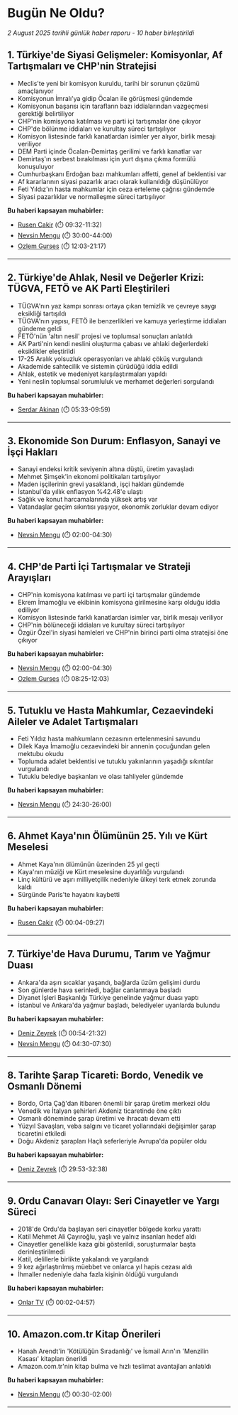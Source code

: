 # Bugün Ne Oldu?

*2 August 2025 tarihli günlük haber raporu - 10 haber birleştirildi*

## 1. Türkiye'de Siyasi Gelişmeler: Komisyonlar, Af Tartışmaları ve CHP'nin Stratejisi

- Meclis'te yeni bir komisyon kuruldu, tarihi bir sorunun çözümü amaçlanıyor
- Komisyonun İmralı'ya gidip Öcalan ile görüşmesi gündemde
- Komisyonun başarısı için tarafların bazı iddialarından vazgeçmesi gerektiği belirtiliyor
- CHP'nin komisyona katılması ve parti içi tartışmalar öne çıkıyor
- CHP'de bölünme iddiaları ve kurultay süreci tartışılıyor
- Komisyon listesinde farklı kanatlardan isimler yer alıyor, birlik mesajı veriliyor
- DEM Parti içinde Öcalan-Demirtaş gerilimi ve farklı kanatlar var
- Demirtaş'ın serbest bırakılması için yurt dışına çıkma formülü konuşuluyor
- Cumhurbaşkanı Erdoğan bazı mahkumları affetti, genel af beklentisi var
- Af kararlarının siyasi pazarlık aracı olarak kullanıldığı düşünülüyor
- Feti Yıldız'ın hasta mahkumlar için ceza erteleme çağrısı gündemde
- Siyasi pazarlıklar ve normalleşme süreci tartışılıyor

**Bu haberi kapsayan muhabirler:**

- [Rusen Cakir](https://www.youtube.com/watch?v=CDahwa1zCqw&t=572s) (⏱️ 09:32-11:32)
- [Nevsin Mengu](https://www.youtube.com/watch?v=GgsNJ3mQ2t4&t=1800s) (⏱️ 30:00-44:00)
- [Ozlem Gurses](https://www.youtube.com/watch?v=PsqzFrOTxm0&t=723s) (⏱️ 12:03-21:17)

---

## 2. Türkiye'de Ahlak, Nesil ve Değerler Krizi: TÜGVA, FETÖ ve AK Parti Eleştirileri

- TÜGVA'nın yaz kampı sonrası ortaya çıkan temizlik ve çevreye saygı eksikliği tartışıldı
- TÜGVA'nın yapısı, FETÖ ile benzerlikleri ve kamuya yerleştirme iddiaları gündeme geldi
- FETÖ'nün 'altın nesil' projesi ve toplumsal sonuçları anlatıldı
- AK Parti'nin kendi neslini oluşturma çabası ve ahlaki değerlerdeki eksiklikler eleştirildi
- 17-25 Aralık yolsuzluk operasyonları ve ahlaki çöküş vurgulandı
- Akademide sahtecilik ve sistemin çürüdüğü iddia edildi
- Ahlak, estetik ve medeniyet karşılaştırmaları yapıldı
- Yeni neslin toplumsal sorumluluk ve merhamet değerleri sorgulandı

**Bu haberi kapsayan muhabirler:**

- [Serdar Akinan](https://www.youtube.com/watch?v=lMlNmJ-BTtg&t=333s) (⏱️ 05:33-09:59)

---

## 3. Ekonomide Son Durum: Enflasyon, Sanayi ve İşçi Hakları

- Sanayi endeksi kritik seviyenin altına düştü, üretim yavaşladı
- Mehmet Şimşek'in ekonomi politikaları tartışılıyor
- Maden işçilerinin grevi yasaklandı, işçi hakları gündemde
- İstanbul'da yıllık enflasyon %42.48'e ulaştı
- Sağlık ve konut harcamalarında yüksek artış var
- Vatandaşlar geçim sıkıntısı yaşıyor, ekonomik zorluklar devam ediyor

**Bu haberi kapsayan muhabirler:**

- [Nevsin Mengu](https://www.youtube.com/watch?v=GgsNJ3mQ2t4&t=120s) (⏱️ 02:00-04:30)

---

## 4. CHP'de Parti İçi Tartışmalar ve Strateji Arayışları

- CHP'nin komisyona katılması ve parti içi tartışmalar gündemde
- Ekrem İmamoğlu ve ekibinin komisyona girilmesine karşı olduğu iddia ediliyor
- Komisyon listesinde farklı kanatlardan isimler var, birlik mesajı veriliyor
- CHP'nin bölüneceği iddiaları ve kurultay süreci tartışılıyor
- Özgür Özel'in siyasi hamleleri ve CHP'nin birinci parti olma stratejisi öne çıkıyor

**Bu haberi kapsayan muhabirler:**

- [Nevsin Mengu](https://www.youtube.com/watch?v=GgsNJ3mQ2t4&t=120s) (⏱️ 02:00-04:30)
- [Ozlem Gurses](https://www.youtube.com/watch?v=PsqzFrOTxm0&t=505s) (⏱️ 08:25-12:03)

---

## 5. Tutuklu ve Hasta Mahkumlar, Cezaevindeki Aileler ve Adalet Tartışmaları

- Feti Yıldız hasta mahkumların cezasının ertelenmesini savundu
- Dilek Kaya İmamoğlu cezaevindeki bir annenin çocuğundan gelen mektubu okudu
- Toplumda adalet beklentisi ve tutuklu yakınlarının yaşadığı sıkıntılar vurgulandı
- Tutuklu belediye başkanları ve olası tahliyeler gündemde

**Bu haberi kapsayan muhabirler:**

- [Nevsin Mengu](https://www.youtube.com/watch?v=GgsNJ3mQ2t4&t=1470s) (⏱️ 24:30-26:00)

---

## 6. Ahmet Kaya'nın Ölümünün 25. Yılı ve Kürt Meselesi

- Ahmet Kaya'nın ölümünün üzerinden 25 yıl geçti
- Kaya'nın müziği ve Kürt meselesine duyarlılığı vurgulandı
- Linç kültürü ve aşırı milliyetçilik nedeniyle ülkeyi terk etmek zorunda kaldı
- Sürgünde Paris'te hayatını kaybetti

**Bu haberi kapsayan muhabirler:**

- [Rusen Cakir](https://www.youtube.com/watch?v=CDahwa1zCqw&t=4s) (⏱️ 00:04-09:27)

---

## 7. Türkiye'de Hava Durumu, Tarım ve Yağmur Duası

- Ankara'da aşırı sıcaklar yaşandı, bağlarda üzüm gelişimi durdu
- Son günlerde hava serinledi, bağlar canlanmaya başladı
- Diyanet İşleri Başkanlığı Türkiye genelinde yağmur duası yaptı
- İstanbul ve Ankara'da yağmur başladı, belediyeler uyarılarda bulundu

**Bu haberi kapsayan muhabirler:**

- [Deniz Zeyrek](https://www.youtube.com/watch?v=t-7C_VDKQdc&t=54s) (⏱️ 00:54-21:32)
- [Nevsin Mengu](https://www.youtube.com/watch?v=GgsNJ3mQ2t4&t=270s) (⏱️ 04:30-07:30)

---

## 8. Tarihte Şarap Ticareti: Bordo, Venedik ve Osmanlı Dönemi

- Bordo, Orta Çağ'dan itibaren önemli bir şarap üretim merkezi oldu
- Venedik ve İtalyan şehirleri Akdeniz ticaretinde öne çıktı
- Osmanlı döneminde şarap üretimi ve ihracatı devam etti
- Yüzyıl Savaşları, veba salgını ve ticaret yollarındaki değişimler şarap ticaretini etkiledi
- Doğu Akdeniz şarapları Haçlı seferleriyle Avrupa'da popüler oldu

**Bu haberi kapsayan muhabirler:**

- [Deniz Zeyrek](https://www.youtube.com/watch?v=t-7C_VDKQdc&t=1793s) (⏱️ 29:53-32:38)

---

## 9. Ordu Canavarı Olayı: Seri Cinayetler ve Yargı Süreci

- 2018'de Ordu'da başlayan seri cinayetler bölgede korku yarattı
- Katil Mehmet Ali Çayıroğlu, yaşlı ve yalnız insanları hedef aldı
- Cinayetler genellikle kaza gibi gösterildi, soruşturmalar başta derinleştirilmedi
- Katil, delillerle birlikte yakalandı ve yargılandı
- 9 kez ağırlaştırılmış müebbet ve onlarca yıl hapis cezası aldı
- İhmaller nedeniyle daha fazla kişinin öldüğü vurgulandı

**Bu haberi kapsayan muhabirler:**

- [Onlar TV](https://www.youtube.com/watch?v=l9PPK179WH0&t=2s) (⏱️ 00:02-04:57)

---

## 10. Amazon.com.tr Kitap Önerileri

- Hanah Arendt'in 'Kötülüğün Sıradanlığı' ve İsmail Arın'ın 'Menzilin Kasası' kitapları önerildi
- Amazon.com.tr'nin kitap bulma ve hızlı teslimat avantajları anlatıldı

**Bu haberi kapsayan muhabirler:**

- [Nevsin Mengu](https://www.youtube.com/watch?v=GgsNJ3mQ2t4&t=30s) (⏱️ 00:30-02:00)

---

